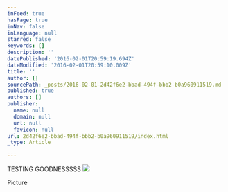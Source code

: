 ```yaml
---
inFeed: true
hasPage: true
inNav: false
inLanguage: null
starred: false
keywords: []
description: ''
datePublished: '2016-02-01T20:59:19.694Z'
dateModified: '2016-02-01T20:59:10.009Z'
title: ''
author: []
sourcePath: _posts/2016-02-01-2d42f6e2-bbad-494f-bbb2-b0a960911519.md
published: true
authors: []
publisher:
  name: null
  domain: null
  url: null
  favicon: null
url: 2d42f6e2-bbad-494f-bbb2-b0a960911519/index.html
_type: Article

---
```

TESTING GOODNESSSSS
![](https://the-grid-user-content.s3-us-west-2.amazonaws.com/604a711b-a83c-4679-85a5-888a7642798f.jpg)

Picture